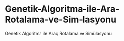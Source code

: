 # Genetik-Algoritma-ile-Ara-Rotalama-ve-Sim-lasyonu
Genetik Algoritma ile Araç Rotalama ve Simülasyonu
